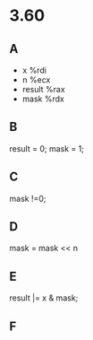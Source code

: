 # 3.60

## A

- x %rdi
- n %ecx
- result %rax
- mask %rdx

## B

result = 0; mask = 1;

## C

mask !=0;

## D

mask = mask << n

## E

result |= x & mask;

## F

